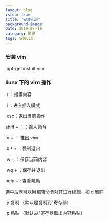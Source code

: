 ```yaml
---
layout: blog
istop: true
title: "安装vim"
background-image:
date: 2019-07-18
category: 笔记
tags: 安装vim
---
```


### 安装 vim

​ apt-get install vim

### liunx 下的 vim 操作

​ / ：搜索内容

​ i ：进入插入模式

​ esc：退出当前操作

shift + ；：输入命令

​ q + <Enter>： 推出 vim

​ q！+ <Enter>：强制退出

​ w + <Enter>：保存当前内容

​ wq + <Enter>：保存并退出

help + <Enter>: 查看帮助

选中后就可以用编辑命令对其进行编辑，如
d 删除

​ y 复制 （默认是复制到"寄存器）

​ p 粘贴 （默认从"寄存器取出内容粘贴）

###
